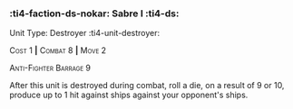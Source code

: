 ### :ti4-faction-ds-nokar: **Sabre I** :ti4-ds:

Unit Type: Destroyer :ti4-unit-destroyer:

<span style="font-variant:small-caps;">Cost 1</span> __|__ <span style="font-variant:small-caps;">Combat 8</span> __|__ <span style="font-variant:small-caps;">Move 2</span>

<span style="font-variant:small-caps;">Anti-Fighter Barrage 9</span>

After this unit is destroyed during combat, roll a die, on a result of 9 or 10, produce up to 1 hit against ships against your opponent's ships.